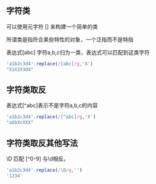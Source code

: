 ## 字符类
可以使用元字符 [] 来构建一个简单的类

所谓类是指符合某些特性的对象，一个泛指而不是特指

表达式[abc] 字符a,b,c归为一类，表达式可以匹配到这类字符

```js
'a1b2c3d4'.replace(/[abc]/g,'X')
"X1X2X3d4"
```

## 字符类取反
表达式[^abc]表示不是字符a,b,c的内容
```js
'a1b2c3d4'.replace(/[^abc]/g,'X')
"aXbXcXXX"
```

## 字符类取反其他写法
\D 匹配 [^0-9]   与\d相反。
```js
'a1b2c3d4'.replace(/\D/g,'')
'1234'
```

